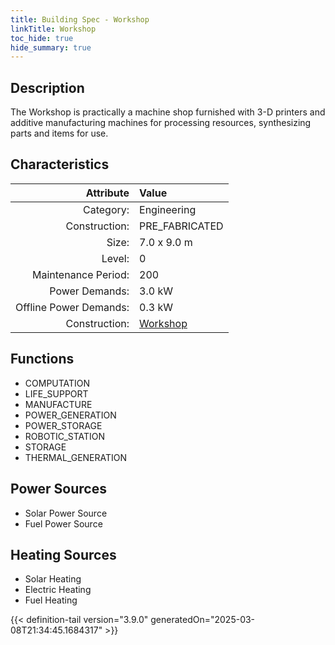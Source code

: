 ```yaml
---
title: Building Spec - Workshop
linkTitle: Workshop
toc_hide: true
hide_summary: true
---
```

<!-- This is generated by the MarsSim HelpGenertor, do not edit. -->

## Description
The Workshop is practically a machine shop furnished with 3-D printers and additive manufacturing machines for processing resources, synthesizing parts and items for use.

## Characteristics

| Attribute      | Value |
|--------:|:------|
|Category:|Engineering|
|Construction:|PRE_FABRICATED|
|Size:|7.0 x 9.0 m|
|Level:|0|
|Maintenance Period:|200|
|Power Demands:|3.0 kW|
|Offline Power Demands:|0.3 kW|
|Construction:|[Workshop](/docs/definitions/construction/workshop)|

## Functions
      
- COMPUTATION
- LIFE_SUPPORT
- MANUFACTURE
- POWER_GENERATION
- POWER_STORAGE
- ROBOTIC_STATION
- STORAGE
- THERMAL_GENERATION


## Power Sources
      
- Solar Power Source
- Fuel Power Source

## Heating Sources

- Solar Heating
- Electric Heating
- Fuel Heating


{{< definition-tail version="3.9.0" generatedOn="2025-03-08T21:34:45.1684317" >}}

